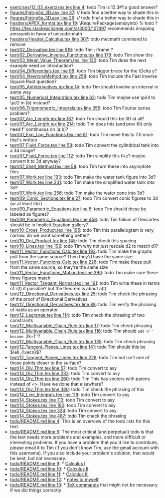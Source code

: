 * [exercises/12_03_exercises.tex line 4](../exercises/12_03_exercises.tex#L4): todo Tim is 13.3#1 a good answer?
* [figures/figtrip5d_3D.asy line 37](../figures/figtrip5d_3D.asy#L37): // todo find a better way to shade this in
* [figures/figtrip5e_3D.asy line 26](../figures/figtrip5e_3D.asy#L26): // todo find a better way to shade this in
* [headers/APEX_format.tex line 19](../headers/APEX_format.tex#L19): \RequirePackage{amssymb} % todo ? https://tex.stackexchange.com/a/3000/107497 recommends dropping amssymb in favor of unicode-math
* [headers/Header_Calculus.tex line 307](../headers/Header_Calculus.tex#L307): todo mecmath command to remove
* [text/02_Derivative.tex line 519](../text/02_Derivative.tex#L519): todo Tim : iframe ?
* [text/02_Derivative_Inverse_Functions.tex line 179](../text/02_Derivative_Inverse_Functions.tex#L179): todo Tim show this
* [text/03_Mean_Value_Theorem.tex line 130](../text/03_Mean_Value_Theorem.tex#L130): todo Tim does the next example need an introduction?
* [text/04_Differentials.tex line 99](../text/04_Differentials.tex#L99): todo Tim bigger brace for the \Delta y?
* [text/04_NewtonsMethod.tex line 258](../text/04_NewtonsMethod.tex#L258): todo Tim include the Fast Inverse Square Root question?
* [text/05_Antiderivatives.tex line 14](../text/05_Antiderivatives.tex#L14): todo Tim should involve an interval in some way
* [text/05_Numerical_Integration.tex line 62](../text/05_Numerical_Integration.tex#L62): todo Tim maybe use \pi/4 to \pi/2 in (b) instead?
* [text/06_Trigonometric_Integrals.tex line 355](../text/06_Trigonometric_Integrals.tex#L355): todo Tim Fourier series problem?
* [text/07_Arc_Length.tex line 187](../text/07_Arc_Length.tex#L187): todo Tim should this be 3D at all?
* [text/07_Arc_Length.tex line 214](../text/07_Arc_Length.tex#L214): todo Tim does this (and prev KI) only need f' continuous on (a,b)?
* [text/07_Exp_Log_Functions.tex line 81](../text/07_Exp_Log_Functions.tex#L81): todo Tim move this to 7.0 once that's written
* [text/07_Fluid_Force.tex line 58](../text/07_Fluid_Force.tex#L58): todo Tim convert the cylindrical tank into a 3d image?
* [text/07_Fluid_Force.tex line 112](../text/07_Fluid_Force.tex#L112): todo Tim simplify this tikz? maybe convert it to 3d anyway?
* [text/07_Shell_Method.tex line 58](../text/07_Shell_Method.tex#L58): todo Tim turn these into asymptote files
* [text/07_Work.tex line 193](../text/07_Work.tex#L193): todo Tim make the water tank figure into 3d?
* [text/07_Work.tex line 231](../text/07_Work.tex#L231): todo Tim make the simplified water tank into 3d?
* [text/07_Work.tex line 256](../text/07_Work.tex#L256): todo Tim make the water cone into 3d?
* [text/09_Conic_Sections.tex line 27](../text/09_Conic_Sections.tex#L27): todo Tim convert conic figures to 3d (or at least tikz)
* [text/09_Parametric_Equations.tex line 5](../text/09_Parametric_Equations.tex#L5): todo Tim should these be labeled as figures?
* [text/09_Parametric_Equations.tex line 458](../text/09_Parametric_Equations.tex#L458): todo Tim folium of Descartes should be in Implicit Equation gallery?
* [text/10_Cross_Product.tex line 195](../text/10_Cross_Product.tex#L195): todo Tim this parallelogram is very narrow.  do we want something better?
* [text/10_Dot_Product.tex line 145](../text/10_Dot_Product.tex#L145): todo Tim check this spacing
* [text/10_Lines.tex line 192](../text/10_Lines.tex#L192): todo Tim why not just rescale d2 to match d1?
* [text/11_Vector_Functions_Calc.tex line 193](../text/11_Vector_Functions_Calc.tex#L193): todo Tim make the graphs pull from the same source? Then they'd have the same size
* [text/11_Vector_Functions_Calc.tex line 226](../text/11_Vector_Functions_Calc.tex#L226): todo Tim make these pull from the same source, so they're the same size
* [text/11_Vector_Functions_Motion.tex line 390](../text/11_Vector_Functions_Motion.tex#L390): todo Tim make sure these three figures match
* [text/11_Vector_Tangent_Normal.tex line 191](../text/11_Vector_Tangent_Normal.tex#L191): todo Tim write these in terms of r(t) if possible? but the theorem is about a(t)
* [text/12_Directional_Derivatives.tex line 25](../text/12_Directional_Derivatives.tex#L25): todo Tim check the phrasing of the proof of Directional Derivatives
* [text/12_Directional_Derivatives.tex line 88](../text/12_Directional_Derivatives.tex#L88): todo Tim verify the phrasing of nabla as an operator
* [text/12_Lagrange.tex line 114](../text/12_Lagrange.tex#L114): todo Tim check the phrasing of two constraints
* [text/12_Multivariable_Chain_Rule.tex line 17](../text/12_Multivariable_Chain_Rule.tex#L17): todo Tim check phrasing
* [text/12_Multivariable_Chain_Rule.tex line 116](../text/12_Multivariable_Chain_Rule.tex#L116): todo Tim should ``odd n'' become ``2k+1''?
* [text/12_Multivariable_Chain_Rule.tex line 135](../text/12_Multivariable_Chain_Rule.tex#L135): todo Tim check phrasing
* [text/12_Tangent_Planes_Lines.tex line 141](../text/12_Tangent_Planes_Lines.tex#L141): todo Tim should this be $\ell_{\vecn}$?
* [text/12_Tangent_Planes_Lines.tex line 228](../text/12_Tangent_Planes_Lines.tex#L228): todo Tim but isn't one of those points closer to the surface?
* [text/14_Div_Thm.tex line 57](../text/14_Div_Thm.tex#L57): todo Tim convert to asy
* [text/14_Div_Thm.tex line 232](../text/14_Div_Thm.tex#L232): todo Tim convert to asy
* [text/14_Div_Thm.tex line 260](../text/14_Div_Thm.tex#L260): todo Tim This has vectors with parens instead of <>.  Have we done that elsewhere?
* [text/14_Div_Thm.tex line 380](../text/14_Div_Thm.tex#L380): todo Tim check the phrasing of this
* [text/14_Line_Integrals.tex line 118](../text/14_Line_Integrals.tex#L118): todo Tim convert to asy
* [text/14_Stokes.tex line 113](../text/14_Stokes.tex#L113): todo Tim convert to asy
* [text/14_Stokes.tex line 190](../text/14_Stokes.tex#L190): todo Tim convert to asy
* [text/14_Stokes.tex line 324](../text/14_Stokes.tex#L324): todo Tim convert to asy
* [text/14_Stokes.tex line 487](../text/14_Stokes.tex#L487): todo Tim check the phrasing
* [todo/README.md line 4](../todo/README.md#L4): This is an overview of the todo lists for this text.
* [todo/README.md line 6](../todo/README.md#L6): The most critical (and perpetual) todo is that the text needs more problems and examples, and more difficult or interesting problems.  If you have a problem that you'd like to contribute, please email it to Tim (if you don't know Tim, use the gmail account with this username).  If you also include your problem's solution, that would be best, but not necessary.
* [todo/README.md line 9](../todo/README.md#L9): * [Calculus I](todo_calc1.md)
* [todo/README.md line 10](../todo/README.md#L10): * [Calculus II](todo_calc2.md)
* [todo/README.md line 11](../todo/README.md#L11): * [Calculus III](todo_calc3.md)
* [todo/README.md line 12](../todo/README.md#L12): * [notes to myself](todo_tim.md)
* [todo/README.md line 13](../todo/README.md#L13): * [TeX commands](todo_tex.txt) that might not be necessary if we did things correctly
